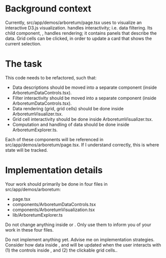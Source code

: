 # Background context
Currently, src/app/demos/arboretum/page.tsx uses <ArboretumExplorer/> to visualize an interactive D3.js visualization. <ArboretumExplorer/> handles interactivity; i.e. data filtering. Its child component, <ArboretumVis/>, handles rendering; it contains panels that describe the data. Grid cells can be clicked, in order to update a card that shows the current selection.

# The task
This code needs to be refactored, such that:
- Data descriptions should be moved into a separate component (inside ArboretumDataControls.tsx).
- Filter interactivity should be moved into a separate component (inside ArboretumDataControls.tsx).
- Data rendering (grid, grid cells) should be done inside ArboretumVisualizer.tsx.
- Grid cell interactivity should be done inside ArboretumVisualizer.tsx.
- Computation and handling of data should be done inside ArboretumExplorer.ts.

Each of these components will be referenced in src/app/demos/arboretum/page.tsx. If I understand correctly, this is where state will be tracked.

# Implementation details
Your work should primarily be done in four files in src/app/demos/arboretum:
- page.tsx
- components/ArboretumDataControls.tsx
- components/ArboretumVisualization.tsx
- lib/ArboretumExplorer.ts

Do not change anything inside <ArboretumExplorer/> or <ArboretumVis/>. Only use them to inform you of your work in these four files.

Do not implement anything yet. Advise me on implementation strategies. Consider how data inside <Overview />, <CurrentSelection/> and <ArboretumVisualizer/> will be updated when the user interacts with (1) the controls inside <DataControls/>, and (2) the clickable grid cells..
